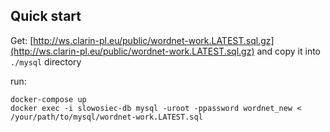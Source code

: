 ## Quick start

Get:
[http://ws.clarin-pl.eu/public/wordnet-work.LATEST.sql.gz](http://ws.clarin-pl.eu/public/wordnet-work.LATEST.sql.gz) and copy it into `./mysql` directory

run:
```
docker-compose up
docker exec -i slowosiec-db mysql -uroot -ppassword wordnet_new < /your/path/to/mysql/wordnet-work.LATEST.sql
```